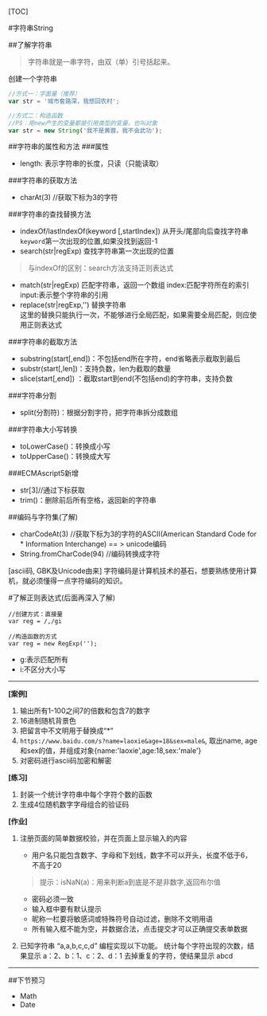 [TOC]

#字符串String

##了解字符串
>字符串就是一串字符，由双（单）引号括起来。

创建一个字符串
```javascript
//方式一：字面量（推荐）
var str = '城市套路深，我想回农村';

//方式二：构造函数
//PS：用new产生的变量都是引用类型的变量，也叫对象
var str = new String('我不是黄蓉，我不会武功');
```

##字符串的属性和方法
###属性
* length: 表示字符串的长度，只读（只能读取）

###字符串的获取方法
* charAt(3) //获取下标为3的字符

###字符串的查找替换方法
* indexOf/lastIndexOf(keyword [,startIndex])  从开头/尾部向后查找字符串`keyword`第一次出现的位置,如果没找到返回-1
* search(str|regExp) 查找字符串第一次出现的位置
>与indexOf的区别：search方法支持正则表达式
* match(str|regExp) 匹配字符串，返回一个数组
	index:匹配字符所在的索引
	input:表示整个字符串的引用
* replace(str|regExp,'') 替换字符串 	
	这里的替换只能执行一次，不能够进行全局匹配，如果需要全局匹配，则应使用正则表达式


###字符串的截取方法
* substring(start[,end])：不包括end所在字符，end省略表示截取到最后
* substr(start[,len])：支持负数，len为截取的数量
* slice(start[,end]) ：截取start到end(不包括end)的字符串，支持负数


###字符串分割
* split(分割符)：根据分割字符，把字符串拆分成数组

###字符串大小写转换
* toLowerCase()：转换成小写
* toUpperCase()：转换成大写

###ECMAscript5新增
* str[3]//通过下标获取
* trim()：删除前后所有空格，返回新的字符串

##编码与字符集(了解)
* charCodeAt(3) //获取下标为3的字符的ASCII(American Standard Code for * Information Interchange) == > unicode编码
* String.fromCharCode(94) //编码转换成字符

[ascii码, GBK及Unicode由来]
字符编码是计算机技术的基石，想要熟练使用计算机，就必须懂得一点字符编码的知识。


#了解正则表达式(后面再深入了解)
```
//创建方式：直接量
var reg = /,/gi 

//构造函数的方式
var reg = new RegExp('');
```

* g:表示匹配所有
* i:不区分大小写

---

**[案例]**

1. 输出所有1-100之间7的倍数和包含7的数字
2. 16进制随机背景色
3. 把留言中不文明用于替换成“*”
4. `https://www.baidu.com/s?name=laoxie&age=18&sex=male&`,  取出name, age和sex的值，并组成对象{name:'laoxie',age:18,sex:'male'}
5. 对密码进行ascii码加密和解密

**[练习]**

1. 封装一个统计字符串中每个字符个数的函数
2. 生成4位随机数字字母组合的验证码


**[作业]**

1. 注册页面的简单数据校验，并在页面上显示输入的内容
	* 用户名只能包含数字、字母和下划线，数字不可以开头，长度不低于6，不高于20
	>提示：isNaN(a)：用来判断a到底是不是非数字,返回布尔值
	* 密码必须一致
	* 输入框中要有默认提示
	* 昵称一栏要将敏感词或特殊符号自动过滤，删除不文明用语
	* 所有输入框不能为空，并数据合法，点击提交才可以正确提交表单数据

2. 已知字符串 “a,a,b,c,c,d”  编程实现以下功能。
	统计每个字符出现的次数，结果显示 a：2、b：1、c：2、d：1
	去掉重复的字符，使结果显示 abcd

---
##下节预习
* Math
* Date

